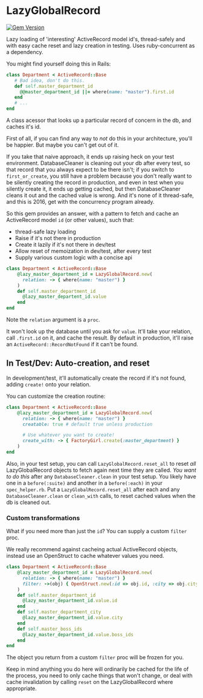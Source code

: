 # LazyGlobalRecord

[![Gem Version](https://badge.fury.io/rb/lazy_global_record.svg)](https://badge.fury.io/rb/lazy_global_record)

Lazy loading of 'interesting' ActiveRecord model id's, thread-safely and with
easy cache reset and lazy creation in testing. Uses ruby-concurrent
as a dependency.

You might find yourself doing this in Rails:

~~~ruby
class Department < ActiveRecord::Base
   # Bad idea, don't do this.
   def self.master_department_id
     @@master_department_id ||= where(name: "master").first.id
   end
   # ...
end
~~~~

A class acessor that looks up a particular record of concern in the db,
and caches it's id.

First of all, if you can find any way to _not_ do this in your architecture,
you'll be happier.  But maybe you can't get out of it.

If you take that naive approach, it ends up raising heck on your test
environment. DatabaseCleaner is cleaning out your db after every
test, so that record that you always expect to be there isn't;
if you switch to `first_or_create`, you still have a problem
because you don't really want to be silently creating the
record in production, and even in test when you silently create
it, it ends up getting cached, but then DatabaseCleaner cleans
it out and the cached value is wrong. And it's none of it thread-safe,
and this is 2016, get with the concurrency program already.

So this gem provides an answer, with a pattern to fetch and cache
an ActiveRecord model `id` (or other values), such that:

* thread-safe lazy loading
* Raise if it's not there in production
* Create it lazily if it's not there in dev/test
* Allow reset of memoization in dev/test, after every test
* Supply various custom logic with a concise api

~~~ruby
class Department < ActiveRecord::Base
    @lazy_master_department_id = LazyGlobalRecord.new(
      relation: -> { where(name: "master") }
    )
    def self.master_department_id
      @lazy_master_departent_id.value
    end
end
~~~

Note the `relation` argument is a `proc`.

It won't look up the database until you ask for `value`.
It'll take your relation, call `.first.id` on it, and cache the result.
By default in production, it'll raise an `ActiveRecord::RecordNotFound`
if it can't be found.

## In Test/Dev: Auto-creation, and reset

In development/test, it'll automatically create the record if it's not
found, adding `create!` onto your relation.

You can customize the creation routine:

~~~ruby
class Department < ActiveRecord::Base
    @lazy_master_department_id = LazyGlobalRecord.new(
      relation: -> { where(name: "master") }
      creatable: true # default true unless production

      # Use whatever you want to create!
      create_with: -> { FactoryGirl.create(:master_department) }
    )
end
~~~

Also, in your test setup, you can call `LazyGlobalRecord.reset_all` to
reset *all* LazyGlobalRecord objects to fetch again next time they
are called. *You want to do this* after any `DatabaseCleaner.clean`
in your test setup. You likely have one in a `before(:suite)` and
another in a `before(:each)` in your `spec_helper.rb`. Put
a `LazyGlobalRecord.reset_all` after each and any `DatabaseCleaner.clean`
or `clean_with` calls, to reset cached values when the db is cleaned out.

### Custom transformations

What if you need more than just the `id`?  You can supply a custom
`filter` proc.

We really recommend against cacheing actual ActiveRecord objects, instead
use an OpenStruct to cache whatever values you need.

~~~ruby
class Department < ActiveRecord::Base
    @lazy_master_department_id = LazyGlobalRecord.new(
      relation: -> { where(name: "master") }
      filter: ->(obj) { OpenStruct.new(:id => obj.id, :city => obj.city, :boss_ids => obj.bosses.map(&:id))}
    )
    def self.master_department_id
      @lazy_master_department_id.value.id
    end
    def self.master_department_city
      @lazy_master_department_id.value.city
    end
    def self.master_boss_ids
      @lazy_master_department_id.value.boss_ids
    end
end
~~~

The object you return from a custom `filter` proc will be frozen for you.

Keep in mind anything you do here will ordinarily be cached for the life
of the process, you need to only cache things that won't change, or
deal with cache invalidation by calling `reset` on the LazyGlobalRecord
where appropriate.
